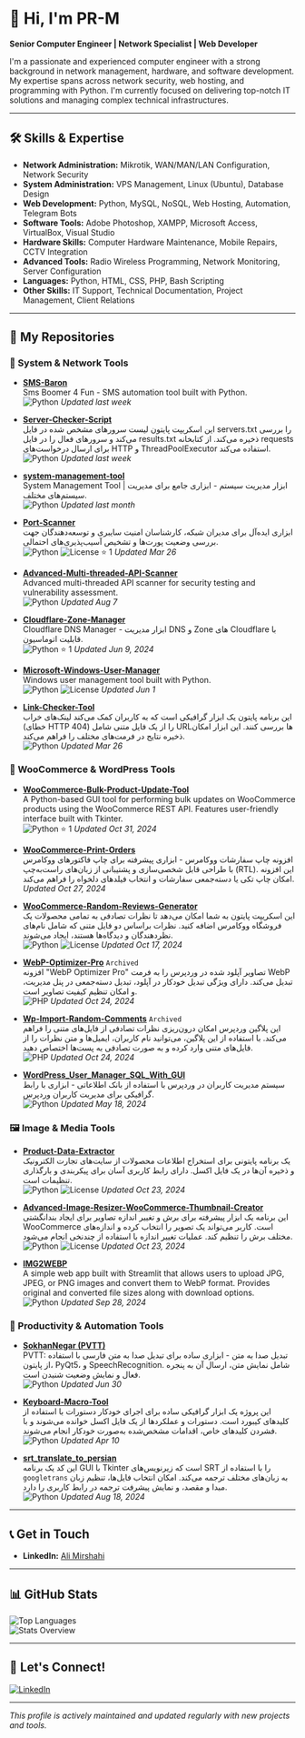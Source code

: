 # 👋 Hi, I'm PR-M

**Senior Computer Engineer | Network Specialist | Web Developer**

I'm a passionate and experienced computer engineer with a strong background in network management, hardware, and software development. My expertise spans across network security, web hosting, and programming with Python. I'm currently focused on delivering top-notch IT solutions and managing complex technical infrastructures.

---

## 🛠 Skills & Expertise
- **Network Administration:** Mikrotik, WAN/MAN/LAN Configuration, Network Security
- **System Administration:** VPS Management, Linux (Ubuntu), Database Design
- **Web Development:** Python, MySQL, NoSQL, Web Hosting, Automation, Telegram Bots
- **Software Tools:** Adobe Photoshop, XAMPP, Microsoft Access, VirtualBox, Visual Studio
- **Hardware Skills:** Computer Hardware Maintenance, Mobile Repairs, CCTV Integration
- **Advanced Tools:** Radio Wireless Programming, Network Monitoring, Server Configuration
- **Languages:** Python, HTML, CSS, PHP, Bash Scripting
- **Other Skills:** IT Support, Technical Documentation, Project Management, Client Relations

---

## 📂 My Repositories

### 🔧 System & Network Tools
- [**SMS-Baron**](https://github.com/Scary-technologies/SMS-Baron)  
  Sms Boomer 4 Fun - SMS automation tool built with Python.  
  ![Python](https://img.shields.io/badge/Python-3776AB?style=flat&logo=python&logoColor=white) *Updated last week*

- [**Server-Checker-Script**](https://github.com/Scary-technologies/Server-Checker-Script)  
  این اسکریپت پایتون لیست سرورهای مشخص شده در فایل servers.txt را بررسی می‌کند و سرورهای فعال را در فایل results.txt ذخیره می‌کند. از کتابخانه requests برای ارسال درخواست‌های HTTP و ThreadPoolExecutor استفاده می‌کند.  
  ![Python](https://img.shields.io/badge/Python-3776AB?style=flat&logo=python&logoColor=white) *Updated last week*

- [**system-management-tool**](https://github.com/Scary-technologies/system-management-tool)  
  System Management Tool | ابزار مدیریت سیستم - ابزاری جامع برای مدیریت سیستم‌های مختلف.  
  ![Python](https://img.shields.io/badge/Python-3776AB?style=flat&logo=python&logoColor=white) *Updated last month*

- [**Port-Scanner**](https://github.com/Scary-technologies/Port-Scanner)  
  ابزاری ایده‌آل برای مدیران شبکه، کارشناسان امنیت سایبری و توسعه‌دهندگان جهت بررسی وضعیت پورت‌ها و تشخیص آسیب‌پذیری‌های احتمالی.  
  ![Python](https://img.shields.io/badge/Python-3776AB?style=flat&logo=python&logoColor=white) ![License](https://img.shields.io/badge/License-MIT-green) ⭐ 1 *Updated Mar 26*

- [**Advanced-Multi-threaded-API-Scanner**](https://github.com/Scary-technologies/Advanced-Multi-threaded-API-Scanner)  
  Advanced multi-threaded API scanner for security testing and vulnerability assessment.  
  ![Python](https://img.shields.io/badge/Python-3776AB?style=flat&logo=python&logoColor=white) *Updated Aug 7*

- [**Cloudflare-Zone-Manager**](https://github.com/Scary-technologies/Cloudflare-Zone-Manager)  
  Cloudflare DNS Manager - ابزار مدیریت DNS و Zone های Cloudflare با قابلیت اتوماسیون.  
  ![Python](https://img.shields.io/badge/Python-3776AB?style=flat&logo=python&logoColor=white) ⭐ 1 *Updated Jun 9, 2024*

- [**Microsoft-Windows-User-Manager**](https://github.com/Scary-technologies/Microsoft-Windows-User-Manager)  
  Windows user management tool built with Python.  
  ![Python](https://img.shields.io/badge/Python-3776AB?style=flat&logo=python&logoColor=white) ![License](https://img.shields.io/badge/License-MIT-green) *Updated Jun 1*

- [**Link-Checker-Tool**](https://github.com/Scary-technologies/Link-Checker-Tool)  
  این برنامه پایتون یک ابزار گرافیکی است که به کاربران کمک می‌کند لینک‌های خراب (خطای HTTP 404) را از یک فایل متنی شامل URLها بررسی کنند. این ابزار امکان ذخیره نتایج در فرمت‌های مختلف را فراهم می‌کند.  
  ![Python](https://img.shields.io/badge/Python-3776AB?style=flat&logo=python&logoColor=white) *Updated Mar 26*

### 🛒 WooCommerce & WordPress Tools
- [**WooCommerce-Bulk-Product-Update-Tool**](https://github.com/Scary-technologies/WooCommerce-Bulk-Product-Update-Tool)  
  A Python-based GUI tool for performing bulk updates on WooCommerce products using the WooCommerce REST API. Features user-friendly interface built with Tkinter.  
  ![Python](https://img.shields.io/badge/Python-3776AB?style=flat&logo=python&logoColor=white) ⭐ 1 *Updated Oct 31, 2024*

- [**WooCommerce-Print-Orders**](https://github.com/Scary-technologies/WooCommerce-Print-Orders)  
  افزونه چاپ سفارشات ووکامرس - ابزاری پیشرفته برای چاپ فاکتورهای ووکامرس با طراحی قابل شخصی‌سازی و پشتیبانی از زبان‌های راست‌به‌چپ (RTL). این افزونه امکان چاپ تکی یا دسته‌جمعی سفارشات و انتخاب فیلدهای دلخواه را فراهم می‌کند.  
  *Updated Oct 27, 2024*

- [**WooCommerce-Random-Reviews-Generator**](https://github.com/Scary-technologies/WooCommerce-Random-Reviews-Generator)  
  این اسکریپت پایتون به شما امکان می‌دهد تا نظرات تصادفی به تمامی محصولات یک فروشگاه ووکامرس اضافه کنید. نظرات براساس دو فایل متنی که شامل نام‌های نظر‌دهندگان و دیدگاه‌ها هستند، ایجاد می‌شوند.  
  ![Python](https://img.shields.io/badge/Python-3776AB?style=flat&logo=python&logoColor=white) ![License](https://img.shields.io/badge/License-MIT-green) *Updated Oct 17, 2024*

- [**WebP-Optimizer-Pro**](https://github.com/Scary-technologies/WebP-Optimizer-Pro) `Archived`  
  افزونه "WebP Optimizer Pro" تصاویر آپلود شده در وردپرس را به فرمت WebP تبدیل می‌کند. دارای ویژگی تبدیل خودکار در آپلود، تبدیل دسته‌جمعی در پنل مدیریت، و امکان تنظیم کیفیت تصاویر است.  
  ![PHP](https://img.shields.io/badge/PHP-777BB4?style=flat&logo=php&logoColor=white) *Updated Oct 24, 2024*

- [**Wp-Import-Random-Comments**](https://github.com/Scary-technologies/Wp-Import-Random-Comments) `Archived`  
  این پلاگین وردپرس امکان درون‌ریزی نظرات تصادفی از فایل‌های متنی را فراهم می‌کند. با استفاده از این پلاگین، می‌توانید نام کاربران، ایمیل‌ها و متن نظرات را از فایل‌های متنی وارد کرده و به صورت تصادفی به پست‌ها اختصاص دهید.  
  ![PHP](https://img.shields.io/badge/PHP-777BB4?style=flat&logo=php&logoColor=white) *Updated Oct 24, 2024*

- [**WordPress_User_Manager_SQL_With_GUI**](https://github.com/Scary-technologies/WordPress_User_Manager_SQL_With_GUI)  
  سیستم مدیریت کاربران در وردپرس با استفاده از بانک اطلاعاتی - ابزاری با رابط گرافیکی برای مدیریت کاربران وردپرس.  
  ![Python](https://img.shields.io/badge/Python-3776AB?style=flat&logo=python&logoColor=white) *Updated May 18, 2024*

### 🖼️ Image & Media Tools
- [**Product-Data-Extractor**](https://github.com/Scary-technologies/Product-Data-Extractor)  
  یک برنامه پایتونی برای استخراج اطلاعات محصولات از سایت‌های تجارت الکترونیک و ذخیره آن‌ها در یک فایل اکسل. دارای رابط کاربری آسان برای پیکربندی و بارگذاری تنظیمات است.  
  ![Python](https://img.shields.io/badge/Python-3776AB?style=flat&logo=python&logoColor=white) ![License](https://img.shields.io/badge/License-MIT-green) *Updated Oct 23, 2024*

- [**Advanced-Image-Resizer-WooCommerce-Thumbnail-Creator**](https://github.com/Scary-technologies/Advanced-Image-Resizer-WooCommerce-Thumbnail-Creator)  
  این برنامه یک ابزار پیشرفته برای برش و تغییر اندازه تصاویر برای ایجاد بندانگشتی WooCommerce است. کاربر می‌تواند یک تصویر را انتخاب کرده و اندازه‌های مختلف برش را تنظیم کند. عملیات تغییر اندازه با استفاده از چندنخی انجام می‌شود.  
  ![Python](https://img.shields.io/badge/Python-3776AB?style=flat&logo=python&logoColor=white) ![License](https://img.shields.io/badge/License-MIT-green) *Updated Oct 23, 2024*

- [**IMG2WEBP**](https://github.com/Scary-technologies/IMG2WEBP)  
  A simple web app built with Streamlit that allows users to upload JPG, JPEG, or PNG images and convert them to WebP format. Provides original and converted file sizes along with download options.  
  ![Python](https://img.shields.io/badge/Python-3776AB?style=flat&logo=python&logoColor=white) *Updated Sep 28, 2024*

### 🎯 Productivity & Automation Tools
- [**SokhanNegar (PVTT)**](https://github.com/Scary-technologies/SokhanNegar)  
  PVTT: تبدیل صدا به متن - ابزاری ساده برای تبدیل صدا به متن فارسی با استفاده از پایتون، PyQt5، و SpeechRecognition. شامل نمایش متن، ارسال آن به پنجره فعال و نمایش وضعیت شنیدن است.  
  ![Python](https://img.shields.io/badge/Python-3776AB?style=flat&logo=python&logoColor=white) *Updated Jun 30*

- [**Keyboard-Macro-Tool**](https://github.com/Scary-technologies/Keyboard-Macro-Tool)  
  این پروژه یک ابزار گرافیکی ساده برای اجرای خودکار دستورات با استفاده از کلیدهای کیبورد است. دستورات و عملکردها از یک فایل اکسل خوانده می‌شوند و با فشردن کلیدهای خاص، اقدامات مشخص‌شده به‌صورت خودکار انجام می‌شوند.  
  ![Python](https://img.shields.io/badge/Python-3776AB?style=flat&logo=python&logoColor=white) *Updated Apr 10*

- [**srt_translate_to_persian**](https://github.com/Scary-technologies/srt_translate_to_persian)  
  این کد یک برنامه GUI با Tkinter است که زیرنویس‌های SRT را با استفاده از `googletrans` به زبان‌های مختلف ترجمه می‌کند. امکان انتخاب فایل‌ها، تنظیم زبان مبدا و مقصد، و نمایش پیشرفت ترجمه در رابط کاربری را دارد.  
  ![Python](https://img.shields.io/badge/Python-3776AB?style=flat&logo=python&logoColor=white) *Updated Aug 18, 2024*

---

## 📞 Get in Touch
- **LinkedIn:** [Ali Mirshahi](https://www.linkedin.com/in/ali-mirshahi-507948248)

---

## 📊 GitHub Stats
![Top Languages](https://github-readme-stats.vercel.app/api/top-langs/?username=Scary-technologies&layout=compact&theme=radical)  
![Stats Overview](https://github-profile-summary-cards.vercel.app/api/cards/profile-details?username=Scary-technologies&theme=radical)

---

## 🔗 Let's Connect!
[![LinkedIn](https://img.shields.io/badge/LinkedIn-Connect-blue)](https://www.linkedin.com/in/ali-mirshahi-507948248)

---

*This profile is actively maintained and updated regularly with new projects and tools.*
